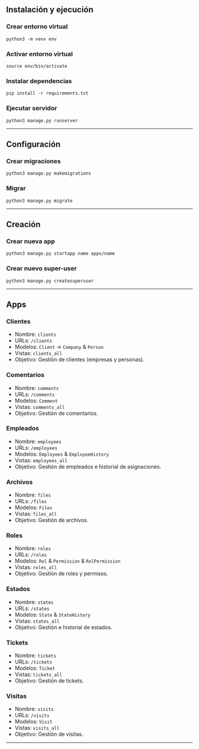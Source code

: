 ## Instalación y ejecución

### Crear entorno virtual

`python3 -m venv env`

### Activar entorno virtual

`source env/bin/activate`

### Instalar dependencias

`pip install -r requirements.txt`

### Ejecutar servidor

`python3 manage.py runserver`

---

## Configuración

### Crear migraciones

`python3 manage.py makemigrations`

### Migrar

`python3 manage.py migrate`

---

## Creación

### Crear nueva app

`python3 manage.py startapp name apps/name`

### Crear nuevo super-user

`python3 manage.py createsuperuser`

---

## Apps

### Clientes

- Nombre: `clients`
- URLs: `/clients`
- Modelos: `Client` → `Company` & `Person`
- Vistas: `clients_all`
- Objetivo: Gestión de clientes (empresas y personas).

### Comentarios

- Nombre: `comments`
- URLs: `/comments`
- Modelos: `Comment`
- Vistas: `comments_all`
- Objetivo: Gestión de comentarios.

### Empleados

- Nombre: `employees`
- URLs: `/employees`
- Modelos: `Employees` & `EmployeeHistory`
- Vistas: `employees_all`
- Objetivo: Gestión de empleados e historial de asignaciones.

### Archivos

- Nombre: `files`
- URLs: `/files`
- Modelos: `Files`
- Vistas: `files_all`
- Objetivo: Gestión de archivos.

### Roles

- Nombre: `roles`
- URLs: `/roles`
- Modelos: `Rol` & `Permission` & `RolPermission`
- Vistas: `roles_all`
- Objetivo: Gestión de roles y permisos.

### Estados

- Nombre: `states`
- URLs: `/states`
- Modelos: `State` & `StateHistory`
- Vistas: `states_all`
- Objetivo: Gestión e historial de estados.

### Tickets

- Nombre: `tickets`
- URLs: `/tickets`
- Modelos: `Ticket`
- Vistas: `tickets_all`
- Objetivo: Gestión de tickets.

### Visitas

- Nombre: `visits`
- URLs: `/visits`
- Modelos: `Visit`
- Vistas: `visits_all`
- Objetivo: Gestión de visitas.

---
